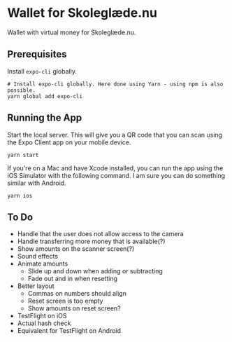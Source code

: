 # Wallet for Skoleglæde.nu

Wallet with virtual money for Skoleglæde.nu.

## Prerequisites

Install `expo-cli` globally.

    # Install expo-cli globally. Here done using Yarn - using npm is also possible.
    yarn global add expo-cli

## Running the App

Start the local server. This will give you a QR code that you can scan using the Expo Client app on your mobile device.

    yarn start

If you're on a Mac and have Xcode installed, you can run the app using the iOS Simulator with the following command. I am sure you can do something similar with Android.

    yarn ios

## To Do

- Handle that the user does not allow access to the camera
- Handle transferring more money that is available(?)
- Show amounts on the scanner screen(?)
- Sound effects
- Animate amounts
  - Slide up and down when adding or subtracting
  - Fade out and in when resetting
- Better layout
  - Commas on numbers should align
  - Reset screen is too empty
  - Show amounts on reset screen?
- TestFlight on iOS
- Actual hash check
- Equivalent for TestFlight on Android